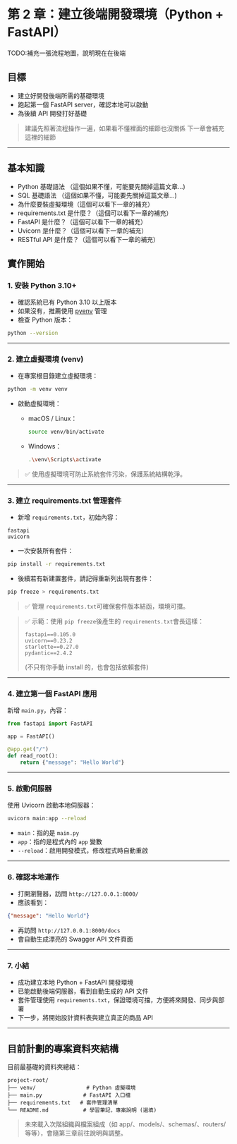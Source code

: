 # 第 2 章：建立後端開發環境（Python + FastAPI）

TODO:補充一張流程地圖，說明現在在後端

## 目標
- 建立好開發後端所需的基礎環境
- 跑起第一個 FastAPI server，確認本地可以啟動
- 為後續 API 開發打好基礎

> 建議先照著流程操作一遍，如果看不懂裡面的細節也沒關係
下一章會補充這裡的細節
---
## 基本知識

- Python 基礎語法 （這個如果不懂，可能要先關掉這篇文章...)
- SQL 基礎語法 （這個如果不懂，可能要先關掉這篇文章...)
- 為什麼要裝虛擬環境（這個可以看下一章的補充）
- requirements.txt 是什麼？（這個可以看下一章的補充）
- FastAPI 是什麼？（這個可以看下一章的補充）
- Uvicorn 是什麼？（這個可以看下一章的補充）
- RESTful API 是什麼？（這個可以看下一章的補充）


## 實作開始 
### 1. 安裝 Python 3.10+

- 確認系統已有 Python 3.10 以上版本
- 如果沒有，推薦使用 [pyenv](https://github.com/pyenv/pyenv) 管理
- 檢查 Python 版本：

```bash
python --version
```

---

### 2. 建立虛擬環境 (venv)

- 在專案根目錄建立虛擬環境：

```bash
python -m venv venv
```

- 啟動虛擬環境：
  - macOS / Linux：

    ```bash
    source venv/bin/activate
    ```
  - Windows：

    ```bash
    .\venv\Scripts\activate
    ```

> ✅ 使用虛擬環境可防止系統套件污染，保護系統結構乾淨。

---

### 3. 建立 requirements.txt 管理套件

- 新增 `requirements.txt`，初始內容：

```text
fastapi
uvicorn
```

- 一次安裝所有套件：

```bash
pip install -r requirements.txt
```

- 後續若有新建置套件，請記得重新列出現有套件：

```bash
pip freeze > requirements.txt
```

> ✅ 管理 `requirements.txt`可確保套件版本結函，環境可擋。

> ✅ 示範：使用 `pip freeze`後產生的 `requirements.txt`會長這樣：
> 
> ```text
> fastapi==0.105.0
> uvicorn==0.23.2
> starlette==0.27.0
> pydantic==2.4.2
> ```
> 
> (不只有你手動 install 的，也會包括依賴套件)

---

### 4. 建立第一個 FastAPI 應用

新增 `main.py`，內容：

```python
from fastapi import FastAPI

app = FastAPI()

@app.get("/")
def read_root():
    return {"message": "Hello World"}
```

---

### 5. 啟動伺服器

使用 Uvicorn 啟動本地伺服器：

```bash
uvicorn main:app --reload
```

- `main`：指的是 `main.py`
- `app`：指的是程式內的 `app` 變數
- `--reload`：啟用開發模式，修改程式時自動重啟

---

### 6. 確認本地運作

- 打開瀏覽器，訪問 `http://127.0.0.1:8000/`
- 應該看到：

```json
{"message": "Hello World"}
```

- 再訪問 `http://127.0.0.1:8000/docs`
- 會自動生成漂亮的 Swagger API 文件頁面

---

### 7. 小結

- 成功建立本地 Python + FastAPI 開發環境
- 已能啟動後端伺服器，看到自動生成的 API 文件
- 套件管理使用 `requirements.txt`，保證環境可擋，方便將來開發、同步與部署
- 下一步，將開始設計資料表與建立真正的商品 API

---

## 目前計劃的專案資料夾結構

目前最基礎的資料夾總結：

```plaintext
project-root/
├── venv/                # Python 虛擬環境
├── main.py             # FastAPI 入口檔
├── requirements.txt   # 套件管理清單
└── README.md           # 學習筆記，專案說明 (選填)
```

> 未來載入次階組織與檔案組成（如 app/、models/、schemas/、routers/ 等等），會隨第三章前往說明與調整。

